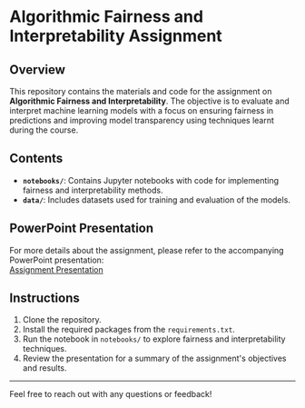 # Algorithmic Fairness and Interpretability Assignment

## Overview
This repository contains the materials and code for the assignment on **Algorithmic Fairness and Interpretability**. The objective is to evaluate and interpret machine learning models with a focus on ensuring fairness in predictions and improving model transparency using techniques learnt during the course.

## Contents
- **`notebooks/`**: Contains Jupyter notebooks with code for implementing fairness and interpretability methods.
- **`data/`**: Includes datasets used for training and evaluation of the models.

## PowerPoint Presentation
For more details about the assignment, please refer to the accompanying PowerPoint presentation:  
[Assignment Presentation](https://hecparis-my.sharepoint.com/:p:/g/personal/tarek_massoud_hec_edu/EaM_OXO7BZRFi1qxAQiKFpABa4JVTz10LiToHEfeplK4xg?e=S8laOP)

## Instructions
1. Clone the repository.
2. Install the required packages from the `requirements.txt`.
3. Run the notebook in `notebooks/` to explore fairness and interpretability techniques.
4. Review the presentation for a summary of the assignment's objectives and results.

---

Feel free to reach out with any questions or feedback!
